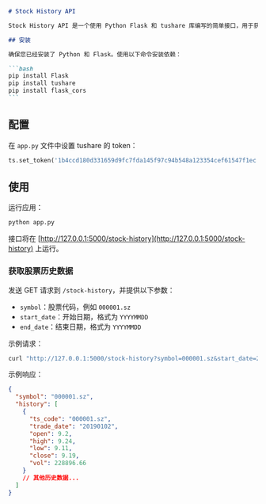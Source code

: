 ````markdown
# Stock History API

Stock History API 是一个使用 Python Flask 和 tushare 库编写的简单接口，用于获取中国股市某个股票在指定日期范围内的历史数据。

## 安装

确保您已经安装了 Python 和 Flask。使用以下命令安装依赖：

```bash
pip install Flask
pip install tushare
pip install flask_cors
```
````

## 配置

在 `app.py` 文件中设置 tushare 的 token：

```python
ts.set_token('1b4ccd180d331659d9fc7fda145f97c94b548a123354cef61547f1ec')
```

## 使用

运行应用：

```bash
python app.py
```

接口将在 [http://127.0.0.1:5000/stock-history](http://127.0.0.1:5000/stock-history) 上运行。

### 获取股票历史数据

发送 GET 请求到 `/stock-history`，并提供以下参数：

- `symbol`：股票代码，例如 `000001.sz`
- `start_date`：开始日期，格式为 `YYYYMMDD`
- `end_date`：结束日期，格式为 `YYYYMMDD`

示例请求：

```bash
curl "http://127.0.0.1:5000/stock-history?symbol=000001.sz&start_date=20190101&end_date=20200213"
```

示例响应：

```json
{
  "symbol": "000001.sz",
  "history": [
    {
      "ts_code": "000001.sz",
      "trade_date": "20190102",
      "open": 9.2,
      "high": 9.24,
      "low": 9.11,
      "close": 9.19,
      "vol": 228896.66
    }
    // 其他历史数据...
  ]
}
```
